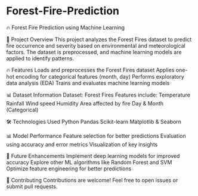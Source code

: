 # Forest-Fire-Prediction

🔥 Forest Fire Prediction using Machine Learning

📌 Project Overview
This project analyzes the Forest Fires dataset to predict fire occurrence and severity based on environmental and meteorological factors. The dataset is preprocessed, and machine learning models are applied to identify patterns.

🔥 Features
Loads and preprocesses the Forest Fires dataset
Applies one-hot encoding for categorical features (month, day)
Performs exploratory data analysis (EDA)
Trains and evaluates machine learning models

📊 Dataset Information
Dataset: Forest Fires
Features include:
Temperature
Rainfall
Wind speed
Humidity
Area affected by fire
Day & Month (Categorical)

🛠️ Technologies Used
Python
Pandas
Scikit-learn
Matplotlib & Seaborn

📊 Model Performance
Feature selection for better predictions
Evaluation using accuracy and error metrics
Visualization of key insights

🔮 Future Enhancements
Implement deep learning models for improved accuracy
Explore other ML algorithms like Random Forest and SVM
Optimize feature engineering for better predictions

🤝 Contributing
Contributions are welcome! Feel free to open issues or submit pull requests.
